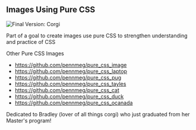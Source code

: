## Images Using Pure CSS

![Final Version: Corgi](pure_css_corgi.png)

Part of a goal to create images use pure CSS to strengthen understanding and practice of CSS

Other Pure CSS Images
* https://github.com/pennmeg/pure_css_image
* https://github.com/pennmeg/pure_css_laptop
* https://github.com/pennmeg/pure_css_pug
* https://github.com/pennmeg/pure_css_tayles
* https://github.com/pennmeg/pure_css_cat
* https://github.com/pennmeg/pure_css_duck
* https://github.com/pennmeg/pure_css_ocanada

Dedicated to Bradley (lover of all things corgi) who just graduated from her Master's program!
